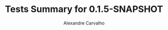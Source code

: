 ---
title: Tests Summary for 0.1.5-SNAPSHOT
author: Alexandre Carvalho
menu_title: 0.1.5-SNAPSHOT
category: surefire_reports
layout: iframe
iframe_url: /docs/0.1.5-SNAPSHOT/site/surefire-report.html
order: 6
---